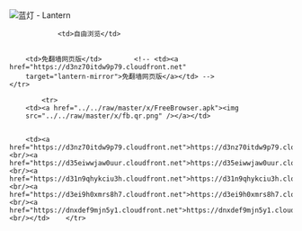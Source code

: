 

<img src="../../raw/master/x/8e0a2b81.c82003be.LanternYellow2.png" alt="蓝灯 - Lantern"/>
<table>
    <tr>
                
                <td>自由浏览</td>
        
        
        <td>免翻墙网页版</td>        <!-- <td><a href="https://d3nz70itdw9p79.cloudfront.net"
        target="lantern-mirror">免翻墙网页版</a></td> -->
    </tr>
    
            <tr>
        <td><a href="../../raw/master/x/FreeBrowser.apk"><img
        src="../../raw/master/x/fb.qr.png" /></a></td>

        
        <td><a href="https://d3nz70itdw9p79.cloudfront.net">https://d3nz70itdw9p79.cloudfront.net</a><br/><a href="https://d35eiwwjaw0uur.cloudfront.net">https://d35eiwwjaw0uur.cloudfront.net</a><br/><a href="https://d31n9qhykciu3h.cloudfront.net">https://d31n9qhykciu3h.cloudfront.net</a><br/><a href="https://d3ei9h0xmrs8h7.cloudfront.net">https://d3ei9h0xmrs8h7.cloudfront.net</a><br/><a href="https://dnxdef9mjn5y1.cloudfront.net">https://dnxdef9mjn5y1.cloudfront.net</a><br/></td>    </tr>
</table>
